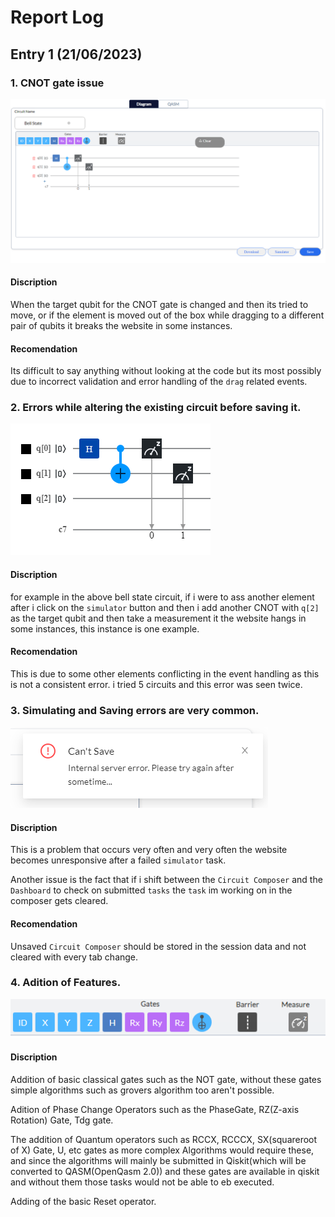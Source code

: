 # Report Log

## Entry 1 (21/06/2023)

### 1. CNOT gate issue
[![img1](https://raw.githubusercontent.com/Unexpecteddonuts/project_report/main/Cnot%20issue%2C%20when%20move%20website%20breaks.png "img1")](https://raw.githubusercontent.com/Unexpecteddonuts/project_report/main/Cnot%20issue%2C%20when%20move%20website%20breaks.png "img1")
#### Discription
When the target qubit for the CNOT gate is changed and then its tried to move, or if the element is moved out of the box while dragging to a different pair of qubits it breaks the website in some instances.
#### Recomendation
Its difficult to say anything without looking at the code but its most possibly due to incorrect validation and error handling of the `drag`  related events.

### 2. Errors while altering the existing circuit before saving it.
![](https://github.com/Unexpecteddonuts/project_report/blob/main/bell%20state.png?raw=true)

#### Discription
for example in the above bell state circuit, if i were to ass another element after i click on the `simulator` button and then i add another CNOT with `q[2]`  as the target qubit and then take a measurement it the website hangs in some instances, this instance is one example.

#### Recomendation
This is due to some other elements conflicting in the event handling as this is not a consistent error. i tried 5 circuits and this error was seen twice.

### 3. Simulating and Saving errors are very common.
![](https://github.com/Unexpecteddonuts/project_report/blob/main/cant%20save,%20cant%20simlate,%20errors%20very%20often.png?raw=true)
#### Discription
This is a problem that occurs very often and very often the website becomes unresponsive after a failed `simulator` task.

Another issue is the fact that if i shift between the `Circuit Composer` and the `Dashboard` to check on submitted `tasks` the `task` im working on in the composer gets cleared.

#### Recomendation
Unsaved `Circuit Composer` should be stored in the session data and not cleared with every tab change.

### 4. Adition of Features.
![](https://github.com/Unexpecteddonuts/project_report/blob/main/add%20not%20gate%20%20.png?raw=true)

#### Discription
Addition of basic classical gates such as the NOT gate, without these gates simple algorithms such as grovers algorithm too aren't possible.

Adition of Phase Change Operators such as the PhaseGate, RZ(Z-axis Rotation) Gate, Tdg gate.

The addition of Quantum operators such as RCCX, RCCCX, SX(squareroot of X) Gate, U, etc gates as more complex Algorithms would require these, and since the algorithms will mainly be submitted in Qiskit(which will be converted to QASM(OpenQasm 2.0)) and these gates are available in qiskit and without them those tasks would not be able to eb executed.

Adding of the basic Reset operator.
